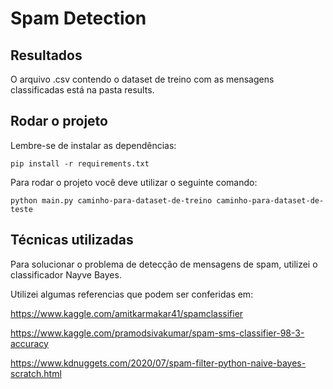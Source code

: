 # Spam Detection

## Resultados

O arquivo .csv contendo o dataset de treino com as mensagens classificadas está na pasta results.

## Rodar o projeto

Lembre-se de instalar as dependências:

```
pip install -r requirements.txt
```

Para rodar o projeto você deve utilizar o seguinte comando:

```
python main.py caminho-para-dataset-de-treino caminho-para-dataset-de-teste
```

## Técnicas utilizadas

Para solucionar o problema de detecção de mensagens de spam, utilizei o classificador Nayve Bayes.

Utilizei algumas referencias que podem ser conferidas em:

https://www.kaggle.com/amitkarmakar41/spamclassifier

https://www.kaggle.com/pramodsivakumar/spam-sms-classifier-98-3-accuracy

https://www.kdnuggets.com/2020/07/spam-filter-python-naive-bayes-scratch.html